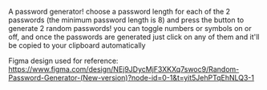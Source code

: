 A password generator! choose a password length for each of the 2 passwords (the minimum password length is 8) and press the button to generate 2 random passwords!
you can toggle numbers or symbols on or off, and once the passwords are generated just click on any of them and it'll be copied to your clipboard automatically


Figma design used for reference: https://www.figma.com/design/NEj9JDycMjF3XKXq7swoc9/Random-Password-Generator-(New-version)?node-id=0-1&t=yit5JehPTqEhNLQ3-1

